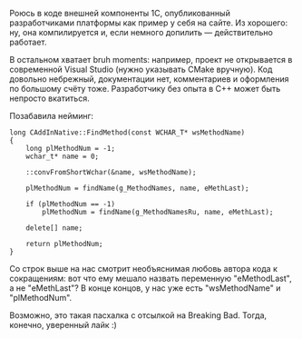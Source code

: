 ﻿Роюсь в коде внешней компоненты 1С, опубликованный разработчиками платформы как пример у себя на сайте. Из хорошего: ну, она компилируется и, если немного допилить — действительно работает. 

В остальном хватает bruh moments: например, проект не открывается в современной Visual Studio (нужно указывать CMake вручную). Код довольно небрежный, документации нет, комментариев и оформления по большому счёту тоже. Разработчику без опыта в С++ может быть непросто вкатиться.

Позабавила нейминг:

    long CAddInNative::FindMethod(const WCHAR_T* wsMethodName)
    { 
        long plMethodNum = -1;
        wchar_t* name = 0;

        ::convFromShortWchar(&name, wsMethodName);

        plMethodNum = findName(g_MethodNames, name, eMethLast);

        if (plMethodNum == -1)
            plMethodNum = findName(g_MethodNamesRu, name, eMethLast);

        delete[] name;

        return plMethodNum;
    }

Со строк выше на нас смотрит необъяснимая любовь автора кода к сокращениям: вот что ему мешало назвать переменную "eMethodLast", а не "eMethLast"? В конце концов, у нас уже есть "wsMethodName" и "plMethodNum". 

Возможно, это такая пасхалка с отсылкой на Breaking Bad. Тогда, конечно, уверенный лайк :)